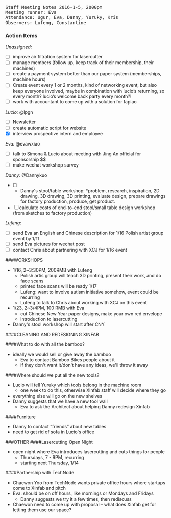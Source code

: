 <pre>
Staff Meeting Notes 2016-1-5, 2000pm
Meeting runner: Eva
Attendance: Ugur, Eva, Danny, Yuruky, Kris
Observers: Lufeng, Constantine
</pre>

### Action Items

*Unassigned:*
- [ ] improve air filtration system for lasercutter
- [ ] manage members (follow up, keep track of their membership, their machines)
- [ ] create a payment system better than our paper system (memberships, machine hours)
- [ ] Create event every 1 or 2 months, kind of networking event, but also keep everyone involved, maybe in combination with lucio’s returning, so every month? lucio’s welcome back party every month?!
- [ ] work with accountant to come up with a solution for fapiao

*Lucio:* @lpgn
- [ ] Newsletter
- [ ] create automatic script for website
- [x] interview prospective intern and employee

*Eva:* @evawxiao
- [ ] talk to Simona & Lucio about meeting with Jing An official for sponsorship $$
- [ ] make wechat workshop survey

*Danny:* @Dannykuo
- [ ] * Danny's stool/table workshop:
      *problem, research, inspiration, 2D drawing, 3D drawing, 3D printing, evaluate design, prepare drawings for factory production, produce, get product.
- [ ] calculate costs of end-to-end stool/small table design workshop (from sketches to factory production)

*Lufeng:*
- [ ] send Eva an English and Chinese description for 1/16 Polish artist group event by 1/11 
- [ ] send Eva pictures for wechat post
- [ ] contact Chris about partnering with XCJ for 1/16 event

###WORKSHOPS
- 1/16, 2~3:30PM, 200RMB with Lufeng
  - Polish artis group will teach 3D printing, present their work, and do face scans
  - printed face scans will be ready 1/17
  - Lufeng: want to involve autism initiative somehow, event could be recurring
  - Lufeng to talk to Chris about working with XCJ on this event
- 1/23, 2~3/4PM, 100 RMB with Eva
  - cut Chinese New Year paper designs, make your own red envelope
  - introduction to lasercutting
- Danny's stool workshop will start after CNY

####CLEANING AND REDESIGNING XINFAB

####What to do with all the bamboo?
- ideally we would sell or give away the bamboo
  - Eva to contact Bamboo Bikes people about it
  - if they don't want it/don't have any ideas, we'll throw it away

####Where should we put all the new tools?
- Lucio will tell Yuruky which tools belong in the machine room
  - one week to do this, otherwise Xinfab staff will decide where they go
- everything else will go on the new shelves
- Danny suggests that we have a new tool wall
  - Eva to ask the Architect about helping Danny redesign Xinfab
 
####Furniture
- Danny to contact “friends” about new tables
- need to get rid of sofa in Lucio's office 

###OTHER
####Lasercutting Open Night
- open night where Eva introduces lasercutting and cuts things for people
  - Thursdays, 7 - 9PM, recurring
  - starting next Thursday, 1/14

####Partnership with TechNode
- Chaewon Yoo from TechNode wants private office hours where startups come to Xinfab and pitch
- Eva: should be on off hours, like mornings or Mondays and Fridays
  - Danny suggests we try it a few times, then rediscuss
- Chaewon need to come up with proposal – what does Xinfab get for letting them use our space?
